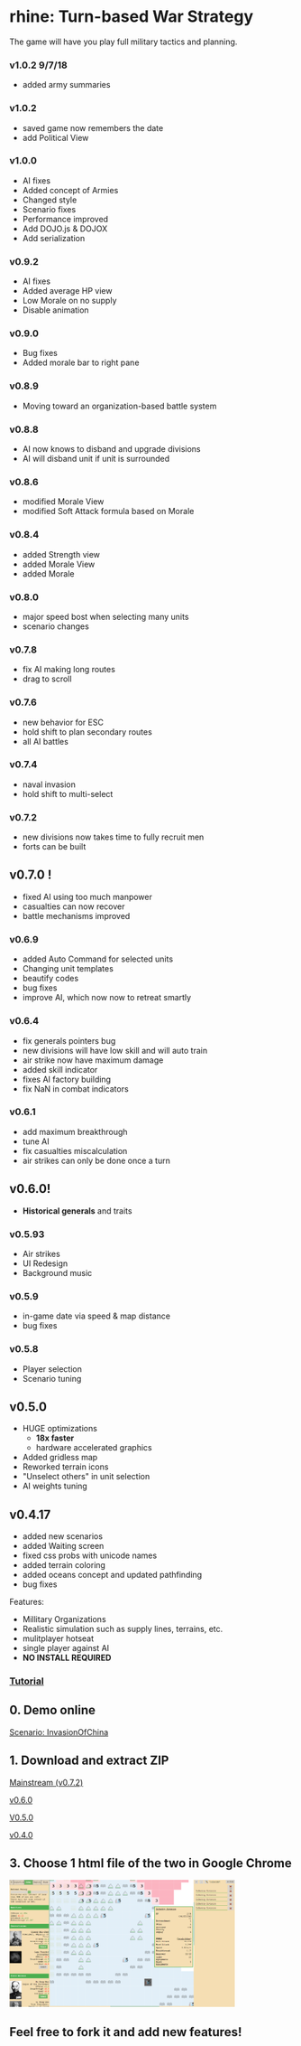 # rhine: Turn-based War Strategy

The game will have you play full military tactics and planning.

### v1.0.2 9/7/18
* added army summaries

### v1.0.2
* saved game now remembers the date
* add Political View

### v1.0.0
* AI fixes
* Added concept of Armies
* Changed style
* Scenario fixes
* Performance improved
* Add DOJO.js & DOJOX
* Add serialization

### v0.9.2
* AI fixes
* Added average HP view
* Low Morale on no supply
* Disable animation

### v0.9.0
* Bug fixes
* Added morale bar to right pane

### v0.8.9
* Moving toward an organization-based battle system

### v0.8.8
* AI now knows to disband and upgrade divisions
* AI will disband unit if unit is surrounded

### v0.8.6
* modified Morale View
* modified Soft Attack formula based on Morale

### v0.8.4
* added Strength view
* added Morale View
* added Morale

### v0.8.0
* major speed bost when selecting many units
* scenario changes

### v0.7.8
* fix AI making long routes
* drag to scroll

### v0.7.6
* new behavior for ESC
* hold shift to plan secondary routes
* all AI battles

### v0.7.4
* naval invasion
* hold shift to multi-select

### v0.7.2
* new divisions now takes time to fully recruit men
* forts can be built

## v0.7.0 !
* fixed AI using too much manpower
* casualties can now recover
* battle mechanisms improved

### v0.6.9
* added Auto Command for selected units
* Changing unit templates
* beautify codes
* bug fixes
* improve AI, which now now to retreat smartly

### v0.6.4
* fix generals pointers bug
* new divisions will have low skill and will auto train
* air strike now have maximum damage
* added skill indicator
* fixes AI factory building
* fix NaN in combat indicators

### v0.6.1
* add maximum breakthrough
* tune AI
* fix casualties miscalculation
* air strikes can only be done once a turn

## v0.6.0!
* **Historical generals** and traits

### v0.5.93
* Air strikes
* UI Redesign
* Background music

### v0.5.9
* in-game date via speed & map distance
* bug fixes

### v0.5.8
* Player selection
* Scenario tuning

## v0.5.0
* HUGE optimizations
  - **18x faster**
  - hardware accelerated graphics
* Added gridless map
* Reworked terrain icons
* "Unselect others" in unit selection
* AI weights tuning

## v0.4.17
* added new scenarios
* added Waiting screen
* fixed css probs with unicode names
* added terrain coloring
* added oceans concept and updated pathfinding
* bug fixes

Features:
* Millitary Organizations
* Realistic simulation such as supply lines, terrains, etc.
* mulitplayer hotseat
* single player against AI
* **NO INSTALL REQUIRED**

### [Tutorial](https://github.com/SitanHuang/rhine/wiki)

## 0. Demo online
[Scenario: InvasionOfChina](https://SitanHuang.github.io/rhine/Play%20Scenario%20-%20Japanese%20Invasion%20of%20China.html?v=08)
## 1. Download and extract ZIP
[Mainstream (v0.7.2)](https://github.com/SitanHuang/rhine/archive/master.zip)

[v0.6.0](https://github.com/SitanHuang/rhine/releases/download/v0.6.0/rhine-v0.6.0.zip)

[V0.5.0](https://github.com/SitanHuang/rhine/releases/download/v0.5.0/rhine-v0.5.0.zip)

[v0.4.0](https://github.com/SitanHuang/rhine/releases/download/v0.9/rhine-0.4.zip)
## 3. Choose 1 html file of the two in Google Chrome

<img src="https://raw.githubusercontent.com/SitanHuang/rhine/master/gui/Screenshot%20from%202018-04-09%2017-17-34.png?v=06014" width="400">

## Feel free to fork it and add new features!
